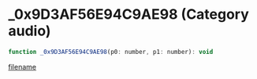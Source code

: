 # _0x9D3AF56E94C9AE98 (Category audio)

```js
function _0x9D3AF56E94C9AE98(p0: number, p1: number): void
```

[filename](_0x9D3AF56E94C9AE98_m.md ':include')